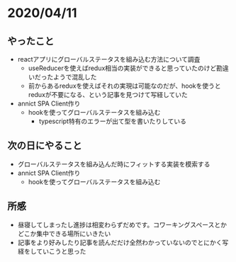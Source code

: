 # 2020/04/11
## やったこと
* reactアプリにグローバルステータスを組み込む方法について調査
  * useReducerを使えばredux相当の実装ができると思っていたのけど勘違いだったようで混乱した
  * 前からあるreduxを使えばそれの実現は可能なのだが、hookを使うとreduxが不要になる、という記事を見つけて写経していた
* annict SPA Client作り
  * hookを使ってグローバルステータスを組み込む
    * typescript特有のエラーが出て型を書いたりしている

## 次の日にやること
* グローバルステータスを組み込んだ時にフィットする実装を模索する
* annict SPA Client作り
  * hookを使ってグローバルステータスを組み込む

## 所感
* 昼寝してしまったし進捗は相変わらずだめです。コワーキングスペースとかどこか集中できる場所にいきたい
* 記事をより好みしたり記事を読んだだけ全然わかっていないのでとにかく写経をしていこうと思った
